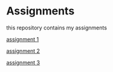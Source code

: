 # Assignments
this repository contains my assignments 

[assignment 1](https://github.com/nielseggermont/Assignments/blob/master/Assignment_week_2.ipynb)

[assignment 2](https://github.com/nielseggermont/Assignments/blob/master/Assignment_week_4.ipynb)

[assignment 3](https://github.com/nielseggermont/Assignments/blob/master/Assignment_week_5.ipynb)
